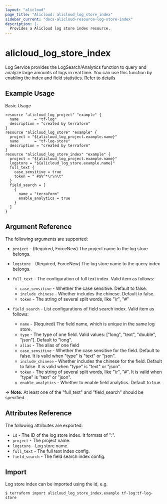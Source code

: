 ```yaml
---
layout: "alicloud"
page_title: "Alicloud: alicloud_log_store_index"
sidebar_current: "docs-alicloud-resource-log-store-index"
description: |-
  Provides a Alicloud log store index resource.
---
```


# alicloud\_log\_store\_index

Log Service provides the LogSearch/Analytics function to query and analyze large amounts of logs in real time.
You can use this function by enabling the index and field statistics. [Refer to details](https://www.alibabacloud.com/help/doc-detail/43772.htm)

## Example Usage

Basic Usage

```
resource "alicloud_log_project" "example" {
  name       = "tf-log"
  description = "created by terraform"
}
resource "alicloud_log_store" "example" {
  project = "${alicloud_log_project.example.name}"
  name       = "tf-log-store"
  description = "created by terraform"
}
resource "alicloud_log_store_index" "example" {
  project = "${alicloud_log_project.example.name}"
  logstore = "${alicloud_log_store.example.name}"
  full_text {
    case_sensitive = true
    token = " #$%^*\r\n\t"
  }
  field_search = [
    {
      name = "terraform"
      enable_analytics = true
    }
  ]
}
```
## Argument Reference

The following arguments are supported:

* `project` - (Required, ForceNew) The project name to the log store belongs.
* `logstore` - (Required, ForceNew) The log store name to the query index belongs.
* `full_text` - The configuration of full text index. Valid item as follows:

    * `case_sensitive` - Whether the case sensitive. Default to false.
    * `include_chinese` - Whether includes the chinese. Default to false.
    * `token` - The string of several split words, like "\r", "#"

* `field_search` - List configurations of field search index. Valid item as follows:

    * `name` - (Required) The field name, which is unique in the same log store.
    * `type` - The type of one field. Valid values: ["long", "text", "double", "json"]. Default to "long".
    * `alias` - The alias of one field
    * `case_sensitive` - Whether the case sensitive for the field. Default to false. It is valid when "type" is "text" or "json".
    * `include_chinese` - Whether includes the chinese for the field. Default to false. It is valid when "type" is "text" or "json".
    * `token` - The string of several split words, like "\r", "#". It is valid when "type" is "text" or "json".
    * `enable_analytics` - Whether to enable field analytics. Default to true.

-> **Note:** At least one of the "full_text" and "field_search" should be specified.

## Attributes Reference

The following attributes are exported:

* `id` - The ID of the log store index. It formats of "<project>:<logstore>".
* `project` - The project name.
* `logstore` - Log store name.
* `full_text` - The full text index config.
* `field_search` - The field search index config.

## Import

Log store index can be imported using the id, e.g.

```
$ terraform import alicloud_log_store_index.example tf-log:tf-log-store
```
